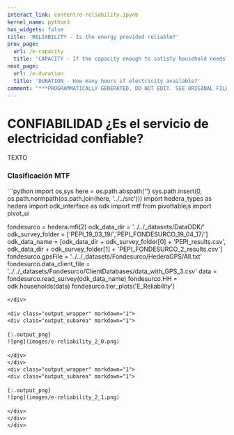 ```yaml
---
interact_link: content/e-reliability.ipynb
kernel_name: python3
has_widgets: false
title: 'RELIABILITY - Is the energy provided reliable?'
prev_page:
  url: /e-capacity
  title: 'CAPACITY - If the capacity enough to satisfy household needs?'
next_page:
  url: /e-duration
  title: 'DURATION - How many hours if electricity available?'
comment: "***PROGRAMMATICALLY GENERATED, DO NOT EDIT. SEE ORIGINAL FILES IN /content***"
---
```


# CONFIABILIDAD ¿Es el servicio de electricidad confiable?

TEXTO

### Clasificación MTF

<div markdown="1" class="cell code_cell">
<div class="input_area hidecode" markdown="1">
```python
import os,sys
here = os.path.abspath('')
sys.path.insert(0, os.path.normpath(os.path.join(here, '../../src')))
import hedera_types as hedera
import odk_interface as odk
import mtf
from pivottablejs import pivot_ui

fondesurco = hedera.mfi(2)
odk_data_dir = '../../_datasets/DataODK/'
odk_survey_folder = ['PEPI_19_03_19/','PEPI_FONDESURCO_19_04_17/']
odk_data_name = [odk_data_dir + odk_survey_folder[0] + 'PEPI_results.csv',
                 odk_data_dir + odk_survey_folder[1] + 
                 'PEPI_FONDESURCO_2_results.csv']
fondesurco.gpsFile = '../../_datasets/Fondesurco/HederaGPS/All.txt'
fondesurco.data_client_file = '../../_datasets/Fondesurco/ClientDatabases/data_with_GPS_3.csv'
data = fondesurco.read_survey(odk_data_name)
fondesurco.HH = odk.households(data)
fondesurco.tier_plots('E_Reliability')
```
</div>

<div class="output_wrapper" markdown="1">
<div class="output_subarea" markdown="1">

{:.output_png}
![png](images/e-reliability_2_0.png)

</div>
</div>
<div class="output_wrapper" markdown="1">
<div class="output_subarea" markdown="1">

{:.output_png}
![png](images/e-reliability_2_1.png)

</div>
</div>
</div>
